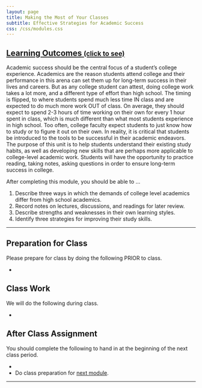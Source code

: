 ```yaml
---
layout: page
title: Making the Most of Your Classes
subtitle: Effective Strategies for Academic Success
css: /css/modules.css
---
```


<div class="panel-group-ILOs">
  <div class="panel panel-default">
    <div class="panel-heading">
      <h2 class="panel-title">
        <a data-toggle="collapse" href="#ILOs">Learning Outcomes <small>(click to see)</small></a>
      </h2>
    </div>
    <div id="ILOs" class="panel-collapse collapse">
      <div class="panel-body">
<p>Academic success should be the central focus of a student’s college experience. Academics are the reason students attend college and their performance in this arena can set them up for long-term success in their lives and careers. But as any college student can attest, doing college work takes a lot more, and a different type of effort than high school. The timing is flipped, to where students spend much less time IN class and are expected to do much more work OUT of class. On average, they should expect to spend 2-3 hours of time working on their own for every 1 hour spent in class, which is much different than what most students experience in high school. Too often, college faculty expect students to just know how to study or to figure it out on their own. In reality, it is critical that students be introduced to the tools to be successful in their academic endeavors. The purpose of this unit is to help students understand their existing study habits, as well as developing new skills that are perhaps more applicable to college-level academic work. Students will have the opportunity to practice reading, taking notes, asking questions in order to ensure long-term success in college.</p>

<p>After completing this module, you should be able to ...</p>

<ol>
  <li>Describe three ways in which the demands of college level academics differ from high school academics.</li>
  <li>Record notes on lectures, discussions, and readings for later review.</li>
  <li>Describe strengths and weaknesses in their own learning styles.</li>
  <li>Identify three strategies for improving their study skills.</li>
</ol>
      </div>
    </div>
  </div>
</div>

----

## Preparation for Class

Please prepare for class by doing the following PRIOR to class.

* 

## Class Work

We will do the following during class.

* 

## After Class Assignment

You should complete the following to hand in at the beginning of the next class period.

* 
* Do class preparation for [next module](../Adulting).

----
